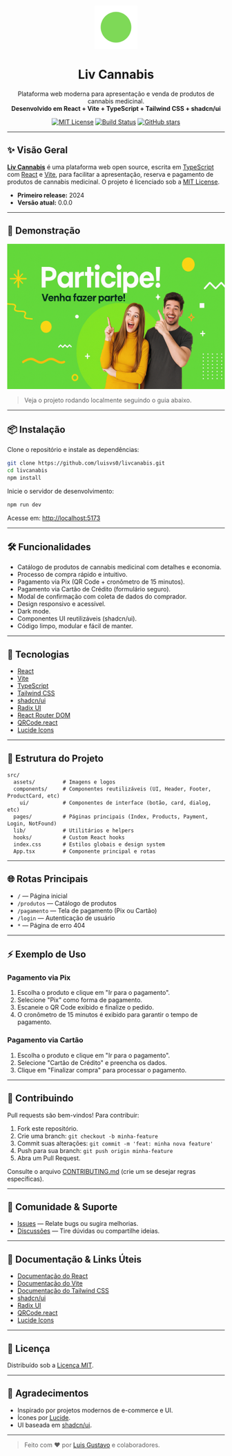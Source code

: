 <p align="center">
  <img src="Liv.png" alt="Liv Cannabis Banner" width="100"/>
</p>

<h1 align="center">Liv Cannabis</h1>
<p align="center">
  Plataforma web moderna para apresentação e venda de produtos de cannabis medicinal.<br>
  <b>Desenvolvido em React + Vite + TypeScript + Tailwind CSS + shadcn/ui</b>
</p>
<p align="center">
  <a href="https://github.com/luisvs0/livcanabis/blob/main/LICENSE"><img src="https://img.shields.io/badge/license-MIT-green.svg" alt="MIT License"></a>
  <a href="https://github.com/luisvs0/livcanabis/actions"><img src="https://img.shields.io/github/actions/workflow/status/luisvs0/livcanabis/ci.yml?branch=main&label=build" alt="Build Status"></a>
  <a href="https://github.com/luisvs0/livcanabis/stargazers"><img src="https://img.shields.io/github/stars/luisvs0/livcanabis?style=social" alt="GitHub stars"></a>
</p>

---

## ✨ Visão Geral

**[Liv Cannabis](https://github.com/luisvs0/livcanabis)** é uma plataforma web open source, escrita em [TypeScript](https://www.typescriptlang.org/) com [React](https://react.dev/) e [Vite](https://vitejs.dev/), para facilitar a apresentação, reserva e pagamento de produtos de cannabis medicinal. O projeto é licenciado sob a [MIT License](https://opensource.org/license/mit/).

- **Primeiro release:** 2024
- **Versão atual:** 0.0.0

---

## 🚀 Demonstração

![Demonstração](banner.png)

> Veja o projeto rodando localmente seguindo o guia abaixo.

---

## 📦 Instalação

Clone o repositório e instale as dependências:

```bash
git clone https://github.com/luisvs0/livcanabis.git
cd livcanabis
npm install
```

Inicie o servidor de desenvolvimento:

```bash
npm run dev
```

Acesse em: [http://localhost:5173](http://localhost:5173)

---

## 🛠️ Funcionalidades

- Catálogo de produtos de cannabis medicinal com detalhes e economia.
- Processo de compra rápido e intuitivo.
- Pagamento via Pix (QR Code + cronômetro de 15 minutos).
- Pagamento via Cartão de Crédito (formulário seguro).
- Modal de confirmação com coleta de dados do comprador.
- Design responsivo e acessível.
- Dark mode.
- Componentes UI reutilizáveis (shadcn/ui).
- Código limpo, modular e fácil de manter.

---

## 🧰 Tecnologias

- [React](https://react.dev/)
- [Vite](https://vitejs.dev/)
- [TypeScript](https://www.typescriptlang.org/)
- [Tailwind CSS](https://tailwindcss.com/)
- [shadcn/ui](https://ui.shadcn.com/)
- [Radix UI](https://www.radix-ui.com/)
- [React Router DOM](https://reactrouter.com/)
- [QRCode.react](https://github.com/zpao/qrcode.react)
- [Lucide Icons](https://lucide.dev/)

---

## 📂 Estrutura do Projeto

```
src/
  assets/         # Imagens e logos
  components/     # Componentes reutilizáveis (UI, Header, Footer, ProductCard, etc)
    ui/           # Componentes de interface (botão, card, dialog, etc)
  pages/          # Páginas principais (Index, Products, Payment, Login, NotFound)
  lib/            # Utilitários e helpers
  hooks/          # Custom React hooks
  index.css       # Estilos globais e design system
  App.tsx         # Componente principal e rotas
```

---

## 🌐 Rotas Principais

- `/` — Página inicial
- `/produtos` — Catálogo de produtos
- `/pagamento` — Tela de pagamento (Pix ou Cartão)
- `/login` — Autenticação de usuário
- `*` — Página de erro 404

---

## ⚡ Exemplo de Uso

### Pagamento via Pix

1. Escolha o produto e clique em "Ir para o pagamento".
2. Selecione "Pix" como forma de pagamento.
3. Escaneie o QR Code exibido e finalize o pedido.
4. O cronômetro de 15 minutos é exibido para garantir o tempo de pagamento.

### Pagamento via Cartão

1. Escolha o produto e clique em "Ir para o pagamento".
2. Selecione "Cartão de Crédito" e preencha os dados.
3. Clique em "Finalizar compra" para processar o pagamento.

---

## 📝 Contribuindo

Pull requests são bem-vindos! Para contribuir:

1. Fork este repositório.
2. Crie uma branch: `git checkout -b minha-feature`
3. Commit suas alterações: `git commit -m 'feat: minha nova feature'`
4. Push para sua branch: `git push origin minha-feature`
5. Abra um Pull Request.

Consulte o arquivo [CONTRIBUTING.md](CONTRIBUTING.md) (crie um se desejar regras específicas).

---

## 👥 Comunidade & Suporte

- [Issues](https://github.com/luisvs0/livcanabis/issues) — Relate bugs ou sugira melhorias.
- [Discussões](https://github.com/luisvs0/livcanabis/discussions) — Tire dúvidas ou compartilhe ideias.

---

## 📖 Documentação & Links Úteis

- [Documentação do React](https://react.dev/)
- [Documentação do Vite](https://vitejs.dev/guide/)
- [Documentação do Tailwind CSS](https://tailwindcss.com/docs)
- [shadcn/ui](https://ui.shadcn.com/docs)
- [Radix UI](https://www.radix-ui.com/docs/primitives/overview/introduction)
- [QRCode.react](https://github.com/zpao/qrcode.react)
- [Lucide Icons](https://lucide.dev/)

---

## 📄 Licença

Distribuído sob a [Licença MIT](LICENSE).

---

## 🙌 Agradecimentos

- Inspirado por projetos modernos de e-commerce e UI.
- Ícones por [Lucide](https://lucide.dev/).
- UI baseada em [shadcn/ui](https://ui.shadcn.com/).

---

> Feito com ❤️ por [Luis Gustavo](mailto:luisgustavodev@gmail.com) e colaboradores.

